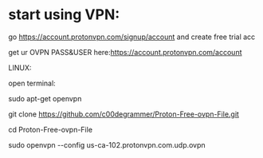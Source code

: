 # start using VPN:
go https://account.protonvpn.com/signup/account and create free trial acc

get ur OVPN PASS&USER here:https://account.protonvpn.com/account

LINUX:

open terminal:

sudo apt-get openvpn

git clone https://github.com/c00degrammer/Proton-Free-ovpn-File.git

cd Proton-Free-ovpn-File

sudo openvpn --config us-ca-102.protonvpn.com.udp.ovpn
